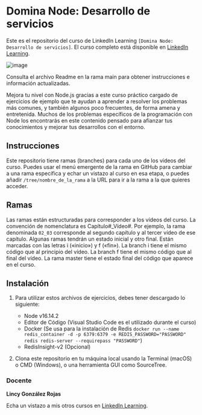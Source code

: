 # Domina Node: Desarrollo de servicios		

Este es el repositorio del curso de LinkedIn Learning `[Domina Node: Desarrollo de servicios]`. El curso completo está disponible en [LinkedIn Learning][lil-course-url].

![image](https://github.com/LinkedInLearning/domina-node-desarrollo-servicios-3253051/assets/71371373/15f523e2-2a88-41f7-bc99-37fe4bf4ff4a)

Consulta el archivo Readme en la rama main para obtener instrucciones e información actualizadas.

Mejora tu nivel con Node.js gracias a este curso práctico cargado de ejercicios de ejemplo que te ayudan a aprender a resolver los problemas más comunes, y también algunos poco frecuentes, de forma amena y entretenida. Muchos de los problemas específicos de la programación con Node los encontrarás en este contenido pensado para afianzar tus conocimientos y mejorar tus desarrollos con el entorno.

## Instrucciones

Este repositorio tiene ramas (branches) para cada uno de los vídeos del curso. Puedes usar el menú emergente de la rama en GitHub para cambiar a una rama específica y echar un vistazo al curso en esa etapa, o puedes añadir `/tree/nombre_de_la_rama` a la URL para ir a la rama a la que quieres acceder.

## Ramas

Las ramas están estructuradas para corresponder a los vídeos del curso. La convención de nomenclatura es Capítulo#_Vídeo#. Por ejemplo, la rama denominada `02_03` corresponde al segundo capítulo y al tercer vídeo de ese capítulo. Algunas ramas tendrán un estado inicial y otro final. Están marcadas con las letras i («inicio») y f («fin»). La branch i tiene el mismo código que al principio del vídeo. La branch f tiene el mismo código que al final del vídeo. La rama master tiene el estado final del código que aparece en el curso.

## Instalación

1. Para utilizar estos archivos de ejercicios, debes tener descargado lo siguiente:
   - Node v16.14.2
   - Editor de Código (Visual Studio Code es el utilizado durante el curso)
   - Docker (Se usa para la instalación de Redis `docker run --name redis_container -d -p 6379:6379 -e REDIS_PASSWORD="PASSWORD" redis redis-server --requirepass "PASSWORD"`)
   - RedisInsight-v2 (Opcional)


2. Clona este repositorio en tu máquina local usando la Terminal (macOS) o CMD (Windows), o una herramienta GUI como SourceTree.

### Docente

**Lincy González Rojas**

Echa un vistazo a mis otros cursos en [LinkedIn Learning](https://www.linkedin.com/learning/instructors/lincy-gonzalez-rojas).

[0]: # (Replace these placeholder URLs with actual course URLs)
[lil-course-url]: https://www.linkedin.com/learning/domina-node-desarrollo-de-servicios/desarrollando-servicios-con-node
[lil-thumbnail-url]: https://cdn.lynda.com/course/2875095/2875095-1615224395432-16x9.jpg

[1]: # (End of ES-Instruction ###############################################################################################)
